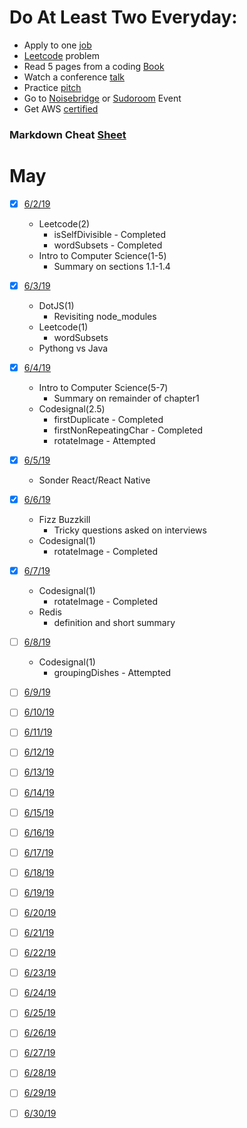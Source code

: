 # Do At Least Two Everyday:
* Apply to one [job](https://www.indeed.com/jobs?q=full+stack+developer&l=San+Francisco%2C+CA)
* [Leetcode](https://leetcode.com/problemset/all/) problem
* Read 5 pages from a coding [Book](http://ce.sharif.edu/courses/96-97/2/ce153-4/resources/root/Text%20Books/An%20Introduction%20to%20Computer%20Science.pdf)
* Watch a conference [talk](https://www.dotconferences.com/conference/dotjs)
* Practice [pitch](https://docs.google.com/document/d/1b2WZysfhfLellMUBM3-a_c7rZNcJX-XrTo_jpJklLyw/edit)
* Go to [Noisebridge](https://www.meetup.com/noisebridge/events/) or [Sudoroom](https://sudoroom.org/calendar/) Event
* Get AWS [certified](https://acloud.guru/learn/aws-certified-solutions-architect-associate)

### Markdown Cheat [Sheet](https://github.com/adam-p/markdown-here/wiki/Markdown-Cheatsheet)

# May
* [x] [6/2/19](./code_everyday_files/2019/June/6-2-19.md)
    - Leetcode(2)
        - isSelfDivisible - Completed
        - wordSubsets - Completed
    - Intro to Computer Science(1-5)
        - Summary on sections 1.1-1.4

* [x] [6/3/19](./code_everyday_files/2019/June/6-3-19.md)
    - DotJS(1)
        - Revisiting node_modules
    - Leetcode(1)
        - wordSubsets
    - Pythong vs Java

* [x] [6/4/19](./code_everyday_files/2019/June/6-4-19.md)
    - Intro to Computer Science(5-7)
        - Summary on remainder of chapter1
    - Codesignal(2.5)
        - firstDuplicate - Completed
        - firstNonRepeatingChar - Completed
        - rotateImage - Attempted

* [x] [6/5/19](./code_everyday_files/2019/June/6-5-19.md)
    - Sonder React/React Native
    
* [x] [6/6/19](./code_everyday_files/2019/June/6-6-19.md)
    - Fizz Buzzkill
        - Tricky questions asked on interviews
    - Codesignal(1)
        - rotateImage - Completed

* [x] [6/7/19](./code_everyday_files/2019/June/6-7-19.md)
    - Codesignal(1)
        - rotateImage - Completed
    - Redis
        - definition and short summary

* [ ] [6/8/19](./code_everyday_files/2019/June/6-8-19.md)
    - Codesignal(1)
        - groupingDishes - Attempted
        
* [ ] [6/9/19](./code_everyday_files/2019/June/6-7-19.md)
* [ ] [6/10/19](./code_everyday_files/2019/June/6-7-19.md)
* [ ] [6/11/19](./code_everyday_files/2019/June/6-7-19.md)
* [ ] [6/12/19](./code_everyday_files/2019/June/6-7-19.md)
* [ ] [6/13/19](./code_everyday_files/2019/June/6-7-19.md)
* [ ] [6/14/19](./code_everyday_files/2019/June/6-7-19.md)
* [ ] [6/15/19](./code_everyday_files/2019/June/6-7-19.md)
* [ ] [6/16/19](./code_everyday_files/2019/June/6-7-19.md)
* [ ] [6/17/19](./code_everyday_files/2019/June/6-7-19.md)
* [ ] [6/18/19](./code_everyday_files/2019/June/6-7-19.md)
* [ ] [6/19/19](./code_everyday_files/2019/June/6-7-19.md)
* [ ] [6/20/19](./code_everyday_files/2019/June/6-7-19.md)
* [ ] [6/21/19](./code_everyday_files/2019/June/6-7-19.md)
* [ ] [6/22/19](./code_everyday_files/2019/June/6-7-19.md)
* [ ] [6/23/19](./code_everyday_files/2019/June/6-7-19.md)
* [ ] [6/24/19](./code_everyday_files/2019/June/6-7-19.md)
* [ ] [6/25/19](./code_everyday_files/2019/June/6-7-19.md)
* [ ] [6/26/19](./code_everyday_files/2019/June/6-7-19.md)
* [ ] [6/27/19](./code_everyday_files/2019/June/6-7-19.md)
* [ ] [6/28/19](./code_everyday_files/2019/June/6-7-19.md)
* [ ] [6/29/19](./code_everyday_files/2019/June/6-7-19.md)
* [ ] [6/30/19](./code_everyday_files/2019/June/6-7-19.md)




